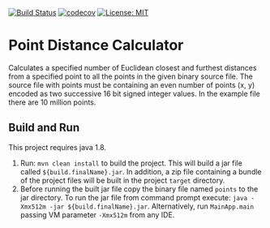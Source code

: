 [![Build Status](https://travis-ci.org/ajurge/point-distance-calculator.svg?branch=master)](https://travis-ci.org/ajurge/point-distance-calculator)
[![codecov](https://codecov.io/gh/ajurge/point-distance-calculator/branch/master/graph/badge.svg)](https://codecov.io/gh/ajurge/point-distance-calculator)
[![License: MIT](https://img.shields.io/badge/License-MIT-yellow.svg)](https://opensource.org/licenses/MIT)

# Point Distance Calculator 
Calculates a specified number of Euclidean closest and furthest distances from a specified point to all the points in the given binary source file.
The source file with points must be containing an even number of points (x, y) encoded as two successive 16 bit signed integer values.
In the example file there are 10 million points.

## Build and Run
This project requires java 1.8.

1. Run: `mvn clean install` to build the project. This will build a jar file called `${build.finalName}.jar`. 
In addition, a zip file containing a bundle of the project files will be built in the project `target` directory.
2. Before running the built jar file copy the binary file named `points` to the jar directory. 
To run the jar file from command prompt execute: `java -Xmx512m -jar ${build.finalName}.jar`. 
Alternatively, run `MainApp.main` passing VM parameter `-Xmx512m` from any IDE.
